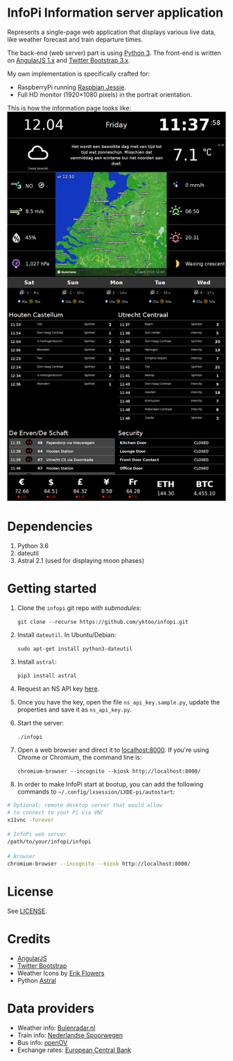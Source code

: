 InfoPi Information server application
=====================================

Represents a single-page web application that displays various live data, like weather forecast and train departure
times.

The back-end (web server) part is using [Python 3](https://docs.python.org/3/). The front-end is written on [AngularJS 1.x](https://angularjs.org/) and [Twitter Bootstrap 3.x](http://getbootstrap.com/).

My own implementation is specifically crafted for:

* RaspberryPi running [Raspbian Jessie](https://www.raspberrypi.org/downloads/raspbian/).
* Full HD monitor (1920&times;1080 pixels) in the portrait orientation.

This is how the information page looks like:
![Screenshot of the application](Screenshot.png)


Dependencies
============

1. Python 3.6
2. dateutil
3. Astral 2.1 (used for displaying moon phases)


Getting started
===============

1. Clone the `infopi` git repo *with submodules*:

    `git clone --recurse https://github.com/yktoo/infopi.git`

2. Install `dateutil`. In Ubuntu/Debian:

    `sudo apt-get install python3-dateutil`

3. Install `astral`:

    `pip3 install astral`

4. Request an NS API key [here](https://apiportal.ns.nl/).
5. Once you have the key, open the file `ns_api_key.sample.py`, update the properties and save it as `ns_api_key.py`.
6. Start the server:

    `./infopi`

7. Open a web browser and direct it to [localhost:8000](http://localhost:8000/). If you're using Chrome or Chromium,
   the command line is:

   `chromium-browser --incognito --kiosk http://localhost:8000/`

8. In order to make InfoPi start at bootup, you can add the following commands to `~/.config/lxsession/LXDE-pi/autostart`:

```bash
# Optional: remote desktop server that would allow
# to connect to your Pi via VNC
x11vnc -forever

# InfoPi web server
/path/to/your/infopi/infopi

# Browser
chromium-browser --incognito --kiosk http://localhost:8000/
```


License
=======

See [LICENSE](LICENSE).


Credits
=======

* [AngularJS](https://angularjs.org/)
* [Twitter Bootstrap](http://getbootstrap.com/)
* Weather Icons by [Erik Flowers](http://weathericons.io/)
* Python [Astral](https://pythonhosted.org/astral/)


Data providers
==============

* Weather info: [Buienradar.nl](http://buienradar.nl/)
* Train info: [Nederlandse Spoorwegen](http://www.ns.nl/)
* Bus info: [openOV](http://openov.nl/)
* Exchange rates: [European Central Bank](https://www.ecb.europa.eu/)
